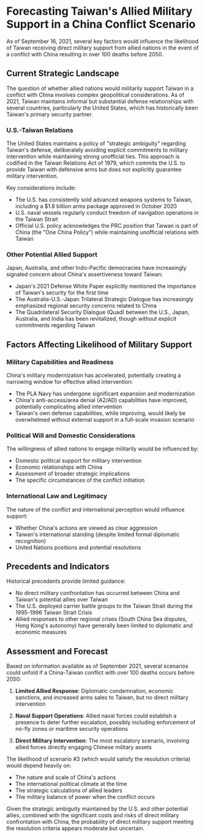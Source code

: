 # Forecasting Taiwan's Allied Military Support in a China Conflict Scenario

As of September 16, 2021, several key factors would influence the likelihood of Taiwan receiving direct military support from allied nations in the event of a conflict with China resulting in over 100 deaths before 2050.

## Current Strategic Landscape

The question of whether allied nations would militarily support Taiwan in a conflict with China involves complex geopolitical considerations. As of 2021, Taiwan maintains informal but substantial defense relationships with several countries, particularly the United States, which has historically been Taiwan's primary security partner.

### U.S.-Taiwan Relations

The United States maintains a policy of "strategic ambiguity" regarding Taiwan's defense, deliberately avoiding explicit commitments to military intervention while maintaining strong unofficial ties. This approach is codified in the Taiwan Relations Act of 1979, which commits the U.S. to provide Taiwan with defensive arms but does not explicitly guarantee military intervention.

Key considerations include:

- The U.S. has consistently sold advanced weapons systems to Taiwan, including a $1.8 billion arms package approved in October 2020
- U.S. naval vessels regularly conduct freedom of navigation operations in the Taiwan Strait
- Official U.S. policy acknowledges the PRC position that Taiwan is part of China (the "One China Policy") while maintaining unofficial relations with Taiwan

### Other Potential Allied Support

Japan, Australia, and other Indo-Pacific democracies have increasingly signaled concern about China's assertiveness toward Taiwan:

- Japan's 2021 Defense White Paper explicitly mentioned the importance of Taiwan's security for the first time
- The Australia-U.S.-Japan Trilateral Strategic Dialogue has increasingly emphasized regional security concerns related to China
- The Quadrilateral Security Dialogue (Quad) between the U.S., Japan, Australia, and India has been revitalized, though without explicit commitments regarding Taiwan

## Factors Affecting Likelihood of Military Support

### Military Capabilities and Readiness

China's military modernization has accelerated, potentially creating a narrowing window for effective allied intervention:

- The PLA Navy has undergone significant expansion and modernization
- China's anti-access/area denial (A2/AD) capabilities have improved, potentially complicating allied intervention
- Taiwan's own defense capabilities, while improving, would likely be overwhelmed without external support in a full-scale invasion scenario

### Political Will and Domestic Considerations

The willingness of allied nations to engage militarily would be influenced by:

- Domestic political support for military intervention
- Economic relationships with China
- Assessment of broader strategic implications
- The specific circumstances of the conflict initiation

### International Law and Legitimacy

The nature of the conflict and international perception would influence support:

- Whether China's actions are viewed as clear aggression
- Taiwan's international standing (despite limited formal diplomatic recognition)
- United Nations positions and potential resolutions

## Precedents and Indicators

Historical precedents provide limited guidance:

- No direct military confrontation has occurred between China and Taiwan's potential allies over Taiwan
- The U.S. deployed carrier battle groups to the Taiwan Strait during the 1995-1996 Taiwan Strait Crisis
- Allied responses to other regional crises (South China Sea disputes, Hong Kong's autonomy) have generally been limited to diplomatic and economic measures

## Assessment and Forecast

Based on information available as of September 2021, several scenarios could unfold if a China-Taiwan conflict with over 100 deaths occurs before 2050:

1. **Limited Allied Response**: Diplomatic condemnation, economic sanctions, and increased arms sales to Taiwan, but no direct military intervention

2. **Naval Support Operations**: Allied naval forces could establish a presence to deter further escalation, possibly including enforcement of no-fly zones or maritime security operations

3. **Direct Military Intervention**: The most escalatory scenario, involving allied forces directly engaging Chinese military assets

The likelihood of scenario #3 (which would satisfy the resolution criteria) would depend heavily on:

- The nature and scale of China's actions
- The international political climate at the time
- The strategic calculations of allied leaders
- The military balance of power when the conflict occurs

Given the strategic ambiguity maintained by the U.S. and other potential allies, combined with the significant costs and risks of direct military confrontation with China, the probability of direct military support meeting the resolution criteria appears moderate but uncertain.